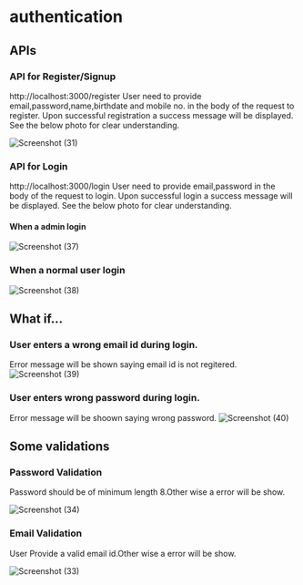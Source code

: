 # authentication

## APIs

### API for Register/Signup
http://localhost:3000/register
User need to provide email,password,name,birthdate and mobile no. in the body of the request to register.
Upon successful registration a success message will be displayed. See the below photo for clear understanding.

![Screenshot (31)](https://user-images.githubusercontent.com/57585655/159006147-a43a0a19-df65-4a57-bdb6-938f95a07aa9.png)

### API for Login
http://localhost:3000/login
User need to provide email,password in the body of the request to login.
Upon successful login a success message will be displayed. See the below photo for clear understanding.

#### When a admin login
![Screenshot (37)](https://user-images.githubusercontent.com/57585655/159477013-18a5b345-afc6-4e34-baeb-52f910a5f9dc.png)

### When a normal user login
![Screenshot (38)](https://user-images.githubusercontent.com/57585655/159477139-f264a7a1-d3d5-4f0c-9124-2763ca7c67b1.png)

## What if...
### User enters a wrong email id during login.
Error message will be shown saying email id is not regitered.
![Screenshot (39)](https://user-images.githubusercontent.com/57585655/159477251-20ced628-f491-445f-95bc-51b28c59c026.png)


### User enters wrong password during login.
Error message will be shoown saying wrong password.
![Screenshot (40)](https://user-images.githubusercontent.com/57585655/159477391-c3c92d95-9fc7-417c-bcac-75689e97f61d.png)

## Some validations

### Password Validation
Password should be of minimum length 8.Other wise a error will be show.

![Screenshot (34)](https://user-images.githubusercontent.com/57585655/159007290-b647478c-2588-40ac-8ff5-f11f4e126d58.png)

### Email Validation 
User Provide a valid email id.Other wise a error will be show.

![Screenshot (33)](https://user-images.githubusercontent.com/57585655/159007492-53fdc0ac-35f6-4763-a1a5-c995a825035e.png)

